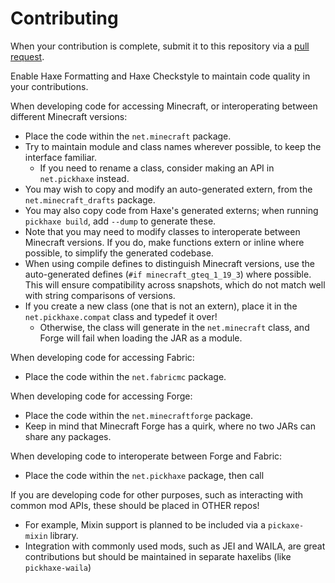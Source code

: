 # Contributing

When your contribution is complete, submit it to this repository via a [pull request](https://github.com/EliteMasterEric/PickHaxe/pulls).

Enable Haxe Formatting and Haxe Checkstyle to maintain code quality in your contributions.

When developing code for accessing Minecraft, or interoperating between different Minecraft versions:
- Place the code within the `net.minecraft` package.
- Try to maintain module and class names wherever possible, to keep the interface familiar.
  - If you need to rename a class, consider making an API in `net.pickhaxe` instead.
- You may wish to copy and modify an auto-generated extern, from the `net.minecraft_drafts` package.
- You may also copy code from Haxe's generated externs; when running `pickhaxe build`, add `--dump` to generate these.
- Note that you may need to modify classes to interoperate between Minecraft versions. If you do, make functions extern or inline where possible, to simplify the generated codebase.
- When using compile defines to distinguish Minecraft versions, use the auto-generated defines (`#if minecraft_gteq_1_19_3`) where possible. This will ensure compatibility across snapshots, which do not match well with string comparisons of versions.
- If you create a new class (one that is not an extern), place it in the `net.pickhaxe.compat` class and typedef it over!
  - Otherwise, the class will generate in the `net.minecraft` class, and Forge will fail when loading the JAR as a module.

When developing code for accessing Fabric:
- Place the code within the `net.fabricmc` package.

When developing code for accessing Forge:
- Place the code within the `net.minecraftforge` package.
- Keep in mind that Minecraft Forge has a quirk, where no two JARs can share any packages.

When developing code to interoperate between Forge and Fabric:
- Place the code within the `net.pickhaxe` package, then call 

If you are developing code for other purposes, such as interacting with common mod APIs, these should be placed in OTHER repos!
- For example, Mixin support is planned to be included via a `pickaxe-mixin` library.
- Integration with commonly used mods, such as JEI and WAILA, are great contributions but should be maintained in separate haxelibs (like `pickhaxe-waila`)